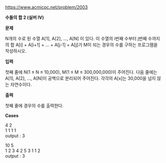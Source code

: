 https://www.acmicpc.net/problem/2003

**수들의 합 2 (실버 IV)**

**문제**

N개의 수로 된 수열 A[1], A[2], …, A[N] 이 있다. 이 수열의 i번째 수부터 j번째 수까지의 합 A[i] + A[i+1] + … + A[j-1] + A[j]가 M이 되는 경우의 수를 구하는 프로그램을 작성하시오.

**입력**

첫째 줄에 N(1 ≤ N ≤ 10,000), M(1 ≤ M ≤ 300,000,000)이 주어진다. 다음 줄에는 A[1], A[2], …, A[N]이 공백으로 분리되어 주어진다. 각각의 A[x]는 30,000을 넘지 않는 자연수이다.

**출력**

첫째 줄에 경우의 수를 출력한다.

**Cases**

4 2 <br>
1 1 1 1<br>
output : 3

10 5<br>
1 2 3 4 2 5 3 1 1 2<br>
output : 3